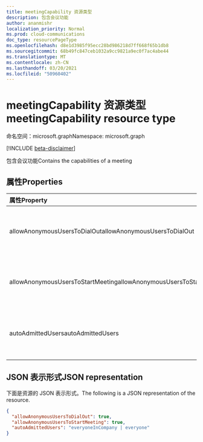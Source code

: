 ```yaml
---
title: meetingCapability 资源类型
description: 包含会议功能
author: ananmishr
localization_priority: Normal
ms.prod: cloud-communications
doc_type: resourcePageType
ms.openlocfilehash: d8e1d3985f95ecc28bd986218d7ff668f65b1db8
ms.sourcegitcommit: 68b49fc847ceb1032a9cc9821a9ec0f7ac4abe44
ms.translationtype: MT
ms.contentlocale: zh-CN
ms.lasthandoff: 03/20/2021
ms.locfileid: "50960402"
---
```

# <a name="meetingcapability-resource-type"></a><span data-ttu-id="d29b4-103">meetingCapability 资源类型</span><span class="sxs-lookup"><span data-stu-id="d29b4-103">meetingCapability resource type</span></span>

<span data-ttu-id="d29b4-104">命名空间：microsoft.graph</span><span class="sxs-lookup"><span data-stu-id="d29b4-104">Namespace: microsoft.graph</span></span>

[!INCLUDE [beta-disclaimer](../../includes/beta-disclaimer.md)]

<span data-ttu-id="d29b4-105">包含会议功能</span><span class="sxs-lookup"><span data-stu-id="d29b4-105">Contains the capabilities of a meeting</span></span>

## <a name="properties"></a><span data-ttu-id="d29b4-106">属性</span><span class="sxs-lookup"><span data-stu-id="d29b4-106">Properties</span></span>

| <span data-ttu-id="d29b4-107">属性</span><span class="sxs-lookup"><span data-stu-id="d29b4-107">Property</span></span>                          | <span data-ttu-id="d29b4-108">类型</span><span class="sxs-lookup"><span data-stu-id="d29b4-108">Type</span></span>    | <span data-ttu-id="d29b4-109">说明</span><span class="sxs-lookup"><span data-stu-id="d29b4-109">Description</span></span>                                                        |
|:----------------------------------|:--------|:-------------------------------------------------------------------|
| <span data-ttu-id="d29b4-110">allowAnonymousUsersToDialOut</span><span class="sxs-lookup"><span data-stu-id="d29b4-110">allowAnonymousUsersToDialOut</span></span>      | <span data-ttu-id="d29b4-111">Boolean</span><span class="sxs-lookup"><span data-stu-id="d29b4-111">Boolean</span></span> | <span data-ttu-id="d29b4-112">指示是否允许在会议中匿名用户拨出。</span><span class="sxs-lookup"><span data-stu-id="d29b4-112">Indicates whether anonymous users dialout is allowed in a meeting.</span></span> |
| <span data-ttu-id="d29b4-113">allowAnonymousUsersToStartMeeting</span><span class="sxs-lookup"><span data-stu-id="d29b4-113">allowAnonymousUsersToStartMeeting</span></span> | <span data-ttu-id="d29b4-114">Boolean</span><span class="sxs-lookup"><span data-stu-id="d29b4-114">Boolean</span></span> | <span data-ttu-id="d29b4-115">指示是否允许匿名用户启动会议。</span><span class="sxs-lookup"><span data-stu-id="d29b4-115">Indicates whether anonymous users are allowed to start a meeting.</span></span>  |
| <span data-ttu-id="d29b4-116">autoAdmittedUsers</span><span class="sxs-lookup"><span data-stu-id="d29b4-116">autoAdmittedUsers</span></span>                 | <span data-ttu-id="d29b4-117">autoAdmittedUsersType</span><span class="sxs-lookup"><span data-stu-id="d29b4-117">autoAdmittedUsersType</span></span>  | <span data-ttu-id="d29b4-118">可取值为：`everyoneInCompany`、`everyone`。</span><span class="sxs-lookup"><span data-stu-id="d29b4-118">Possible values are: `everyoneInCompany`, `everyone`.</span></span>              |

## <a name="json-representation"></a><span data-ttu-id="d29b4-119">JSON 表示形式</span><span class="sxs-lookup"><span data-stu-id="d29b4-119">JSON representation</span></span>

<span data-ttu-id="d29b4-120">下面是资源的 JSON 表示形式。</span><span class="sxs-lookup"><span data-stu-id="d29b4-120">The following is a JSON representation of the resource.</span></span>

<!-- {
  "blockType": "resource",
  "optionalProperties": [

  ],
  "@odata.type": "microsoft.graph.meetingCapability"
}-->
```json
{
  "allowAnonymousUsersToDialOut": true,
  "allowAnonymousUsersToStartMeeting": true,
  "autoAdmittedUsers": "everyoneInCompany | everyone"
}
```

<!-- uuid: 8fcb5dbc-d5aa-4681-8e31-b001d5168d79
2015-10-25 14:57:30 UTC -->
<!--
{
  "type": "#page.annotation",
  "description": "meetingCapability resource",
  "keywords": "",
  "section": "documentation",
  "tocPath": "",
  "suppressions": []
}
-->


